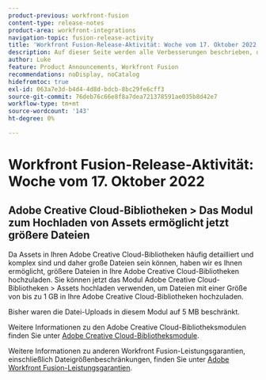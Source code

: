 ```yaml
---
product-previous: workfront-fusion
content-type: release-notes
product-area: workfront-integrations
navigation-topic: fusion-release-activity
title: 'Workfront Fusion-Release-Aktivität: Woche vom 17. Oktober 2022'
description: Auf dieser Seite werden alle Verbesserungen beschrieben, die in der Adobe Workfront Fusion-Woche vom 17. Oktober 2022 vorgenommen wurden.
author: Luke
feature: Product Announcements, Workfront Fusion
recommendations: noDisplay, noCatalog
hidefromtoc: true
exl-id: 063a7e3d-b4d4-4d8d-bdcb-8bc29fe6cff3
source-git-commit: 76deb76c66e8f8a7dea721378591ae035b8d42e7
workflow-type: tm+mt
source-wordcount: '143'
ht-degree: 0%

---
```


# Workfront Fusion-Release-Aktivität: Woche vom 17. Oktober 2022

## Adobe Creative Cloud-Bibliotheken > Das Modul zum Hochladen von Assets ermöglicht jetzt größere Dateien

Da Assets in Ihren Adobe Creative Cloud-Bibliotheken häufig detailliert und komplex sind und daher große Dateien sein können, haben wir es Ihnen ermöglicht, größere Dateien in Ihre Adobe Creative Cloud-Bibliotheken hochzuladen. Sie können jetzt das Modul Adobe Creative Cloud-Bibliotheken > Assets hochladen verwenden, um Dateien mit einer Größe von bis zu 1 GB in Ihre Adobe Creative Cloud-Bibliotheken hochzuladen.

Bisher waren die Datei-Uploads in diesem Modul auf 5 MB beschränkt.

Weitere Informationen zu den Adobe Creative Cloud-Bibliotheksmodulen finden Sie unter [Adobe Creative Cloud-Bibliotheksmodule](/help/quicksilver/workfront-fusion/apps-and-their-modules/creative-cloud-libraries-modules.md).

Weitere Informationen zu anderen Workfront Fusion-Leistungsgarantien, einschließlich Dateigrößenbeschränkungen, finden Sie unter [Adobe Workfront Fusion-Leistungsgarantien](/help/quicksilver/workfront-fusion/get-started/fusion-performance-guardrails.md).
